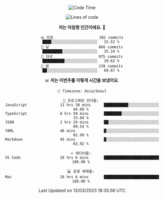 <div align='center'>
 
<!--START_SECTION:waka-->
![Code Time](http://img.shields.io/badge/Code%20Time-2%2C450%20hrs%2052%20mins-blue)

![Lines of code](https://img.shields.io/badge/%EC%A0%80%EB%8A%94%20%EC%97%AC%ED%83%9C%EA%B9%8C%EC%A7%80%20-1.2%20million%20%EC%A4%84%EC%9D%98%20%EC%BD%94%EB%93%9C%EB%A5%BC%20%EC%9E%91%EC%84%B1%ED%96%88%EC%96%B4%EC%9A%94.-blue)

**저는 아침형 인간이에요. 🐤** 

```text
🌞 아침                     382 commits         ████░░░░░░░░░░░░░░░░░░░░░   15.52 % 
🌆 낮　                     866 commits         █████████░░░░░░░░░░░░░░░░   35.19 % 
🌃 저녁                     975 commits         ██████████░░░░░░░░░░░░░░░   39.62 % 
🌙 밤　                     238 commits         ██░░░░░░░░░░░░░░░░░░░░░░░   09.67 % 
```


📊 **저는 이번주를 이렇게 시간을 보냈어요.** 

```text
🕑︎ Timezone: Asia/Seoul

💬 프로그래밍 언어들: 
JavaScript               11 hrs 38 mins      ███████████░░░░░░░░░░░░░░   44.60 % 
TypeScript               8 hrs 50 mins       ████████░░░░░░░░░░░░░░░░░   33.84 % 
JSON                     2 hrs 29 mins       ██░░░░░░░░░░░░░░░░░░░░░░░   09.54 % 
YAML                     46 mins             █░░░░░░░░░░░░░░░░░░░░░░░░   02.99 % 
Markdown                 45 mins             █░░░░░░░░░░░░░░░░░░░░░░░░   02.92 % 

🔥 에디터들: 
VS Code                  26 hrs 6 mins       █████████████████████████   100.00 % 

💻 운영 체제들: 
Mac                      26 hrs 6 mins       █████████████████████████   100.00 % 
```


 Last Updated on 13/03/2023 18:35:56 UTC
<!--END_SECTION:waka-->
 </div>
<!---
Emewjin/Emewjin is a ✨ special ✨ repository because its `README.md` (this file) appears on your GitHub profile.
You can click the Preview link to take a look at your changes.
--->
